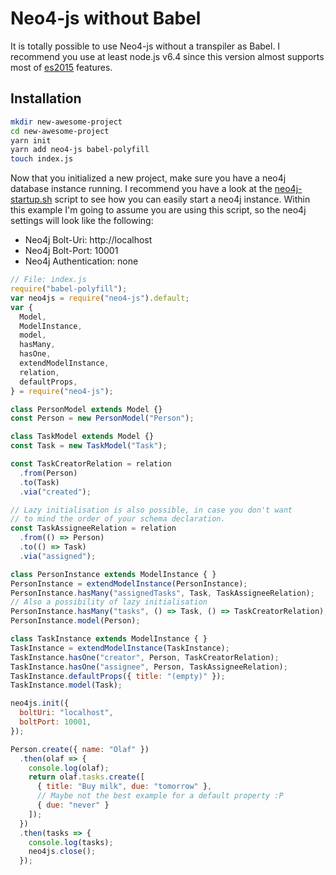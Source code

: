 # Neo4-js without Babel

It is totally possible to use Neo4-js without a transpiler as Babel. I recommend you use at least node.js v6.4 since this version almost supports most of [es2015](http://node.green/#ES2015) features.

## Installation

```bash
mkdir new-awesome-project
cd new-awesome-project
yarn init
yarn add neo4-js babel-polyfill
touch index.js
```

Now that you initialized a new project, make sure you have a neo4j database instance running. I recommend you have a look at the [neo4j-startup.sh](https://github.com/JanPeter/neo4js/blob/master/scripts/neo4j-startup.sh) script to see how you can easily start a neo4j instance. Within this example I'm going to assume you are using this script, so the neo4j settings will look like the following:

 * Neo4j Bolt-Uri: http://localhost
 * Neo4j Bolt-Port: 10001
 * Neo4j Authentication: none

```javascript
// File: index.js
require("babel-polyfill");
var neo4js = require("neo4-js").default;
var {
  Model,
  ModelInstance,
  model,
  hasMany,
  hasOne,
  extendModelInstance,
  relation,
  defaultProps,
} = require("neo4-js");

class PersonModel extends Model {}
const Person = new PersonModel("Person");

class TaskModel extends Model {}
const Task = new TaskModel("Task");

const TaskCreatorRelation = relation
  .from(Person)
  .to(Task)
  .via("created");

// Lazy initialisation is also possible, in case you don't want
// to mind the order of your schema declaration.
const TaskAssigneeRelation = relation
  .from(() => Person)
  .to(() => Task)
  .via("assigned");

class PersonInstance extends ModelInstance { }
PersonInstance = extendModelInstance(PersonInstance);
PersonInstance.hasMany("assignedTasks", Task, TaskAssigneeRelation);
// Also a possibility of lazy initialisation
PersonInstance.hasMany("tasks", () => Task, () => TaskCreatorRelation);
PersonInstance.model(Person);

class TaskInstance extends ModelInstance { }
TaskInstance = extendModelInstance(TaskInstance);
TaskInstance.hasOne("creator", Person, TaskCreatorRelation);
TaskInstance.hasOne("assignee", Person, TaskAssigneeRelation);
TaskInstance.defaultProps({ title: "(empty)" });
TaskInstance.model(Task);

neo4js.init({
  boltUri: "localhost",
  boltPort: 10001,
});

Person.create({ name: "Olaf" })
  .then(olaf => {
    console.log(olaf);
    return olaf.tasks.create([
      { title: "Buy milk", due: "tomorrow" },
      // Maybe not the best example for a default property :P
      { due: "never" }
    ]);
  })
  .then(tasks => {
    console.log(tasks);
    neo4js.close();
  });
```

